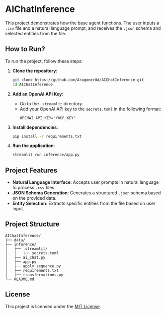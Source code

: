 
# AIChatInference

This project demonstrates how the base agent functions. The user inputs a `.csv` file and a natural language prompt, and receives the `.json` schema and selected entities from the file.

## How to Run?

To run the project, follow these steps:

1. **Clone the repository**:

   ```bash
   git clone https://github.com/AragonerUA/AIChatInference.git
   cd AIChatInference
   ```

2. **Add an OpenAI API Key**:
   - Go to the `.streamlit` directory.
   - Add your OpenAI API key to the `secrets.toml` in the following format:
     ```
     OPENAI_API_KEY="YOUR_KEY"
     ```

3. **Install dependencies**:

   ```bash
   pip install -r requirements.txt
   ```

4. **Run the application**:

   ```bash
   streamlit run inference/app.py
   ```

## Project Features

- **Natural Language Interface**: Accepts user prompts in natural language to process `.csv` files.
- **JSON Schema Generation**: Generates a structured `.json` schema based on the provided data.
- **Entity Selection**: Extracts specific entities from the file based on user input.

## Project Structure

```
AIChatInference/
├── data/
├── inference/
│   ├── .streamlit/
│   │   ├── secrets.toml
│   ├── ai_chat.py
│   ├── app.py
│   ├── apply_sequence.py
│   ├── requirements.txt
│   ├── transformations.py
└── README.md
```

## License

This project is licensed under the [MIT License](LICENSE).

